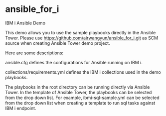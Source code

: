 # ansible_for_i
IBM i Ansible Demo

This demo allows you to use the sample playbooks directly in the Ansible Tower. Please use https://github.com/airwangyun/ansible_for_i.git as SCM source when creating Ansible Tower demo project. 

Here are some descriptions:

ansible.cfg defines the configurations for Ansible running on IBM i. 

collections/requirements.yml defines the IBM i collections used in the demo playbooks. 

The playbooks in the root directory can be running directly via Ansible Tower. In the template of Ansible Tower, the playbooks can be selected from the drop down list. For example, ibmi-sql-sample.yml can be selected from the drop down list when creating a template to run sql tasks against IBM i endpoint. 
